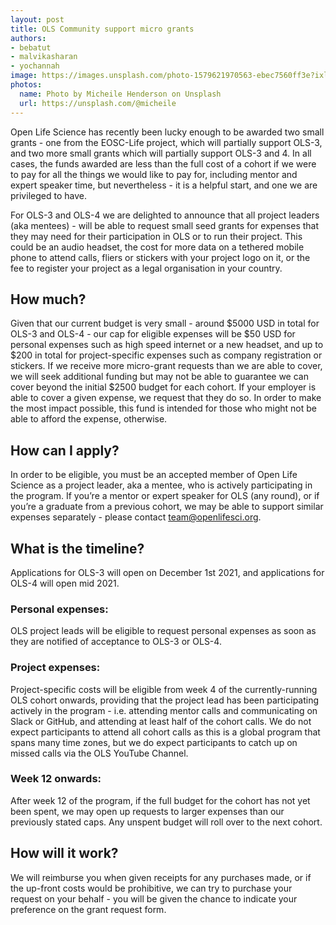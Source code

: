 ```yaml
---
layout: post
title: OLS Community support micro grants
authors:
- bebatut
- malvikasharan
- yochannah
image: https://images.unsplash.com/photo-1579621970563-ebec7560ff3e?ixlib=rb-1.2.1&ixid=eyJhcHBfaWQiOjEyMDd9&auto=format&fit=crop&w=1951&q=80
photos:
  name: Photo by Micheile Henderson on Unsplash
  url: https://unsplash.com/@micheile
---
```


Open Life Science has recently been lucky enough to be awarded two small grants - one from the EOSC-Life project, which will partially support OLS-3, and two more small grants which will partially support OLS-3 and 4. In all cases, the funds awarded are less than the full cost of a cohort if we were to pay for all the things we would like to pay for, including mentor and expert speaker time, but nevertheless - it is a helpful start, and one we are privileged to have.

For OLS-3 and OLS-4 we are delighted to announce that all project leaders (aka mentees) - will be able to request small seed grants for expenses that they may need for their participation in OLS or to run their project. This could be an audio headset, the cost for more data on a tethered mobile phone to attend calls, fliers or stickers with your project logo on it, or the fee to register your project as a legal organisation in your country.

## How much?
Given that our current budget is very small - around $5000 USD in total for OLS-3 and OLS-4 - our cap for eligible expenses will be $50 USD for personal expenses such as high speed internet or a new headset, and up to $200 in total for project-specific expenses such as company registration or stickers. If we receive more micro-grant requests than we are able to cover, we will seek additional funding but may not be able to guarantee we can cover beyond the initial $2500 budget for each cohort. If your employer is able to cover a given expense, we request that they do so. In order to make the most impact possible, this fund is intended for those who might not be able to afford the expense, otherwise.

## How can I apply?
In order to be eligible, you must be an accepted member of Open Life Science as a project leader, aka a mentee, who is actively participating in the program. If you’re a mentor or expert speaker for OLS (any round), or if you’re a graduate from a previous cohort, we may be able to support similar expenses separately - please contact team@openlifesci.org.

## What is the timeline?
Applications for OLS-3 will open on December 1st 2021, and applications for OLS-4 will open mid 2021.

### Personal expenses:
OLS project leads will be eligible to request personal expenses as soon as they are notified of acceptance to OLS-3 or OLS-4.

### Project expenses:
Project-specific costs will be eligible from week 4 of the currently-running OLS cohort onwards, providing that the project lead has been participating actively in the program - i.e. attending mentor calls and communicating on Slack or GitHub, and attending at least half of the cohort calls. We do not expect participants to attend all cohort calls as this is a global program that spans many time zones, but we do expect participants to catch up on missed calls via the OLS YouTube Channel.

### Week 12 onwards:
After week 12 of the program, if the full budget for the cohort has not yet been spent, we may open up requests to larger expenses than our previously stated caps. Any unspent budget will roll over to the next cohort.

## How will it work?
We will reimburse you when given receipts for any purchases made, or if the up-front costs would be prohibitive, we can try to purchase your request on your behalf - you will be given the chance to indicate your preference on the grant request form.
